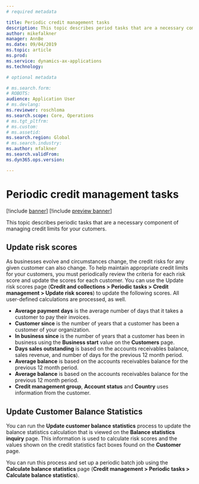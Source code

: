 ```yaml
---
# required metadata

title: Periodic credit management tasks
description: This topic describes period tasks that are a necessary component of managing credit limits for your cutomers. 
author: mikefalkner
manager: AnnBe
ms.date: 09/04/2019
ms.topic: article
ms.prod: 
ms.service: dynamics-ax-applications
ms.technology: 

# optional metadata

# ms.search.form:  
# ROBOTS: 
audience: Application User
# ms.devlang: 
ms.reviewer: roschloma
ms.search.scope: Core, Operations
# ms.tgt_pltfrm: 
# ms.custom: 
# ms.assetid: 
ms.search.region: Global
# ms.search.industry: 
ms.author: mfalkner
ms.search.validFrom: 
ms.dyn365.ops.version: 

---
```


# Periodic credit management tasks

[!include [banner](../includes/banner.md)]
[!include [preview banner](../includes/preview-banner.md)]

This topic describes periodic tasks that are a necessary component of managing credit limits for your cutomers. 

## Update risk scores

As businesses evolve and circumstances change, the credit risks for any given customer can also change. To help maintain appropriate credit limits for your customers, you must periodically review the criteria for each risk score and update the scores for each customer. You can use the Update risk scores page (**Credit and collections > Periodic tasks > Credit management > Update risk scores**) to update the following scores. All user-defined calculations are processed, as well.

- **Average payment days** is the average number of days that it takes a customer to pay their invoices. 
- **Customer since** is the number of years that a customer has been a customer of your organization.
- **In business since** is the number of years that a customer has been in business using the **Business start** value on the **Customers** page. 
- **Days sales outstanding** is based on the accounts receivables balance, sales revenue, and number of days for the previous 12 month period.
- **Average balance** is based on the accounts receivables balance for the previous 12 month period.
- **Average balance** is based on the accounts receivables balance for the previous 12 month period.
- **Credit management group**, **Account status** and **Country** uses information from the customer. 

## Update Customer Balance Statistics

You can run the **Update customer balance statistics** process to update the balance statistics calculation that is viewed on the **Balance statistics inquiry** page. This information is used to calculate risk scores and the values shown on the credit statistics fact boxes found on the **Customer** page.

You can run this process and set up a periodic batch job using the **Calculate balance statistics** page (**Credit management > Periodic tasks > Calculate balance statistics**).
